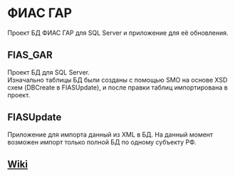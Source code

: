 # ФИАС ГАР
Проект БД ФИАС ГАР для SQL Server и приложение для её обновления.
## FIAS_GAR
Проект БД для SQL Server.  
Изначально таблицы БД были созданы с помощью SMO на основе XSD схем (DBCreate в FIASUpdate), и после правки таблиц импортирована в проект. 

## FIASUpdate
Приложение для импорта данный из XML в БД. На данный момент возможен импорт только полной БД по одному субъекту РФ.
## [Wiki](https://github.com/Virenbar/FIAS_GAR/wiki)
